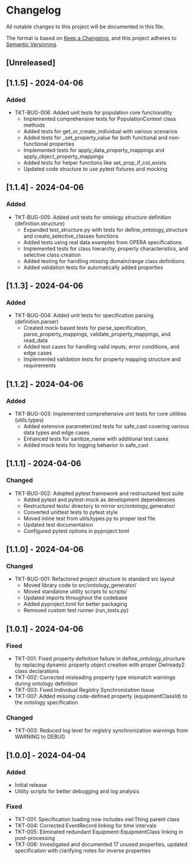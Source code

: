 # Changelog
All notable changes to this project will be documented in this file.

The format is based on [Keep a Changelog](https://keepachangelog.com/en/1.0.0/),
and this project adheres to [Semantic Versioning](https://semver.org/spec/v2.0.0.html).

## [Unreleased]

## [1.1.5] - 2024-04-06
### Added
- TKT-BUG-006: Added unit tests for population core functionality
  - Implemented comprehensive tests for PopulationContext class methods
  - Added tests for get_or_create_individual with various scenarios
  - Added tests for _set_property_value for both functional and non-functional properties
  - Implemented tests for apply_data_property_mappings and apply_object_property_mappings
  - Added tests for helper functions like set_prop_if_col_exists
  - Updated code structure to use pytest fixtures and mocking

## [1.1.4] - 2024-04-06
### Added
- TKT-BUG-005: Added unit tests for ontology structure definition (definition.structure)
  - Expanded test_structure.py with tests for define_ontology_structure and create_selective_classes functions
  - Added tests using real data examples from OPERA specifications
  - Implemented tests for class hierarchy, property characteristics, and selective class creation
  - Added testing for handling missing domain/range class definitions
  - Added validation tests for automatically added properties

## [1.1.3] - 2024-04-06
### Added
- TKT-BUG-004: Added unit tests for specification parsing (definition.parser)
  - Created mock-based tests for parse_specification, parse_property_mappings, validate_property_mappings, and read_data
  - Added test cases for handling valid inputs, error conditions, and edge cases
  - Implemented validation tests for property mapping structure and requirements

## [1.1.2] - 2024-04-06
### Added
- TKT-BUG-003: Implemented comprehensive unit tests for core utilities (utils.types)
  - Added extensive parameterized tests for safe_cast covering various data types and edge cases
  - Enhanced tests for sanitize_name with additional test cases
  - Added mock tests for logging behavior in safe_cast

## [1.1.1] - 2024-04-06
### Changed
- TKT-BUG-002: Adopted pytest framework and restructured test suite
  - Added pytest and pytest-mock as development dependencies
  - Restructured tests/ directory to mirror src/ontology_generator/
  - Converted unittest tests to pytest style
  - Moved inline test from utils/types.py to proper test file
  - Updated test documentation
  - Configured pytest options in pyproject.toml

## [1.1.0] - 2024-04-06
### Changed
- TKT-BUG-001: Refactored project structure to standard src layout
  - Moved library code to src/ontology_generator/
  - Moved standalone utility scripts to scripts/
  - Updated imports throughout the codebase
  - Added pyproject.toml for better packaging
  - Removed custom test runner (run_tests.py)

## [1.0.1] - 2024-04-06
### Fixed
- TKT-001: Fixed property definition failure in define_ontology_structure by replacing dynamic property object creation with proper Owlready2 class declarations
- TKT-002: Corrected misleading property type mismatch warnings during ontology definition
- TKT-003: Fixed Individual Registry Synchronization Issue
- TKT-007: Added missing code-defined property (equipmentClassId) to the ontology specification

### Changed
- TKT-003: Reduced log level for registry synchronization warnings from WARNING to DEBUG

## [1.0.0] - 2024-04-04
### Added
- Initial release
- Utility scripts for better debugging and log analysis

### Fixed
- TKT-001: Specification loading now includes owl:Thing parent class
- TKT-004: Corrected EventRecord linking for time intervals
- TKT-005: Eliminated redundant Equipment-EquipmentClass linking in post-processing
- TKT-006: Investigated and documented 17 unused properties, updated specification with clarifying notes for inverse properties 